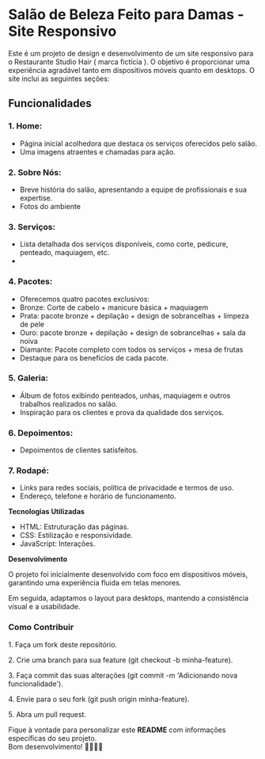 <h1>Salão de Beleza Feito para Damas - Site Responsivo</h1>
<p>Este é um projeto de design e desenvolvimento de um site responsivo para o Restaurante Studio Hair ( marca fictícia ). O objetivo é proporcionar uma experiência agradável tanto em dispositivos móveis quanto em desktops. O site inclui as seguintes seções:</p>

<h2>Funcionalidades</h2>

<h3>1. Home:</h3>
    <ul>
        <li>Página inicial acolhedora que destaca os serviços oferecidos pelo salão.</li>
        <li>Uma imagens atraentes e chamadas para ação.</li>
    </ul>

<h3>2. Sobre Nós:</h3>
    <ul>
        <li>Breve história do salão, apresentando a equipe de profissionais e sua expertise.</li>
        <li>Fotos do ambiente</li>
    </ul>

<h3>3. Serviços:</h3>
    <ul>
        <li>Lista detalhada dos serviços disponíveis, como corte, pedicure, penteado, maquiagem, etc.<li>
    </ul>

<h3>4. Pacotes:</h3>
    <ul>
        <li>Oferecemos quatro pacotes exclusivos:</li>
        <li>Bronze: Corte de cabelo + manicure básica + maquiagem</li>
        <li>Prata: pacote bronze + depilação + design de sobrancelhas + limpeza de pele</li>
        <li>Ouro: pacote bronze + depilação + design de sobrancelhas + sala da noiva</li>
        <li>Diamante: Pacote completo com todos os serviços + mesa de frutas</li>
        <li>Destaque para os benefícios de cada pacote.</li>
    </ul>

<h3>5. Galeria:</h3>
    <ul>
        <li>Álbum de fotos exibindo penteados, unhas, maquiagem e outros trabalhos realizados no salão.</li>
        <li>Inspiração para os clientes e prova da qualidade dos serviços.</li>
    </ul>

<h3>6. Depoimentos:</h3>
    <ul>
        <li>Depoimentos de clientes satisfeitos.</li>
    </ul>

<h3>7. Rodapé:</h3>
    <ul>
        <li>Links para redes sociais, política de privacidade e termos de uso.</li>
        <li>Endereço, telefone e horário de funcionamento.</li>
    </ul>

<strong>Tecnologias Utilizadas</strong>
    <ul>
        <li>HTML: Estruturação das páginas.</li>
        <li>CSS: Estilização e responsividade.</li>
        <li>JavaScript: Interações.</li>
    </ul>

<strong>Desenvolvimento</strong>
<p>O projeto foi inicialmente desenvolvido com foco em dispositivos móveis, garantindo uma experiência fluida em telas menores.</p>
<p>Em seguida, adaptamos o layout para desktops, mantendo a consistência visual e a usabilidade.</p>

<h3>Como Contribuir</h3>
<p>1. Faça um fork deste repositório.</p>
<p>2. Crie uma branch para sua feature (git checkout -b minha-feature).</p>
<p>3. Faça commit das suas alterações (git commit -m 'Adicionando nova funcionalidade').</p>
<p>4. Envie para o seu fork (git push origin minha-feature).</p>
<p>5. Abra um pull request.</p>

<p>Fique à vontade para personalizar este <strong>README</strong> com informações específicas do seu projeto. <br>Bom desenvolvimento! 💇‍♀️💅🌟</p>
